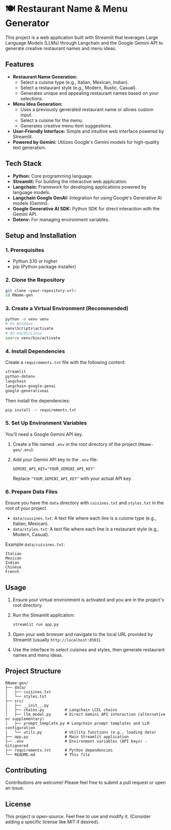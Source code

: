 # 🍽️ Restaurant Name & Menu Generator

This project is a web application built with Streamlit that leverages Large Language Models (LLMs) through Langchain and the Google Gemini API to generate creative restaurant names and menu ideas.

## Features

*   **Restaurant Name Generation:**
    *   Select a cuisine type (e.g., Italian, Mexican, Indian).
    *   Select a restaurant style (e.g., Modern, Rustic, Casual).
    *   Generates unique and appealing restaurant names based on your selections.
*   **Menu Idea Generation:**
    *   Uses a previously generated restaurant name or allows custom input.
    *   Select a cuisine for the menu.
    *   Generates creative menu item suggestions.
*   **User-Friendly Interface:** Simple and intuitive web interface powered by Streamlit.
*   **Powered by Gemini:** Utilizes Google's Gemini models for high-quality text generation.

## Tech Stack

*   **Python:** Core programming language.
*   **Streamlit:** For building the interactive web application.
*   **Langchain:** Framework for developing applications powered by language models.
*   **Langchain Google GenAI:** Integration for using Google's Generative AI models (Gemini).
*   **Google Generative AI SDK:** Python SDK for direct interaction with the Gemini API.
*   **Dotenv:** For managing environment variables.

## Setup and Installation

### 1. Prerequisites

*   Python 3.10 or higher
*   pip (Python package installer)

### 2. Clone the Repository

```bash
git clone <your-repository-url>
cd RName-gen
```

### 3. Create a Virtual Environment (Recommended)

```bash
python -m venv venv
# On Windows
venv\Scripts\activate
# On macOS/Linux
source venv/bin/activate
```

### 4. Install Dependencies

Create a `requirements.txt` file with the following content:

```txt
streamlit
python-dotenv
langchain
langchain-google-genai
google-generativeai
```

Then install the dependencies:

```bash
pip install -r requirements.txt
```

### 5. Set Up Environment Variables

You'll need a Google Gemini API key.

1.  Create a file named `.env` in the root directory of the project (`RName-gen/.env`).
2.  Add your Gemini API key to the `.env` file:

    ```env
    GEMINI_API_KEY="YOUR_GEMINI_API_KEY"
    ```
    Replace `"YOUR_GEMINI_API_KEY"` with your actual API key.

### 6. Prepare Data Files

Ensure you have the `data` directory with `cuisines.txt` and `styles.txt` in the root of your project.

*   `data/cuisines.txt`: A text file where each line is a cuisine type (e.g., Italian, Mexican).
*   `data/styles.txt`: A text file where each line is a restaurant style (e.g., Modern, Casual).

Example `data/cuisines.txt`:
```
Italian
Mexican
Indian
Chinese
French
```

## Usage

1.  Ensure your virtual environment is activated and you are in the project's root directory.
2.  Run the Streamlit application:

    ```bash
    streamlit run app.py
    ```
3.  Open your web browser and navigate to the local URL provided by Streamlit (usually `http://localhost:8501`).
4.  Use the interface to select cuisines and styles, then generate restaurant names and menu ideas.

## Project Structure

```
RName-gen/
├── data/
│   ├── cuisines.txt
│   └── styles.txt
├── src/
│   ├── __init__.py
│   ├── chains.py         # Langchain LCEL chains
│   ├── llm_model.py      # Direct Gemini API interaction (alternative or supplementary)
│   ├── prompt_template.py # Langchain prompt templates and LLM configuration
│   └── utils.py          # Utility functions (e.g., loading data)
├── app.py                # Main Streamlit application
├── .env                  # Environment variables (API keys) - Gitignored
├── requirements.txt      # Python dependencies
└── README.md             # This file
```

## Contributing

Contributions are welcome! Please feel free to submit a pull request or open an issue.

## License

This project is open-source. Feel free to use and modify it. (Consider adding a specific license like MIT if desired).
```
